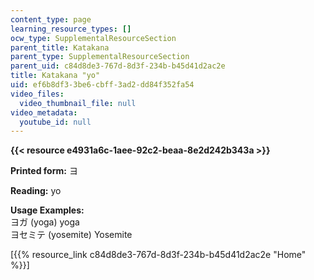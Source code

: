 ```yaml
---
content_type: page
learning_resource_types: []
ocw_type: SupplementalResourceSection
parent_title: Katakana
parent_type: SupplementalResourceSection
parent_uid: c84d8de3-767d-8d3f-234b-b45d41d2ac2e
title: Katakana "yo"
uid: ef6b8df3-3be6-cbff-3ad2-dd84f352fa54
video_files:
  video_thumbnail_file: null
video_metadata:
  youtube_id: null
---
```


**{{< resource e4931a6c-1aee-92c2-beaa-8e2d242b343a >}}**

**Printed form:** ヨ

**Reading:** yo

**Usage Examples:**  
ヨガ (yoga) yoga  
ヨセミテ (yosemite) Yosemite

\[{{% resource_link c84d8de3-767d-8d3f-234b-b45d41d2ac2e "Home" %}}\]